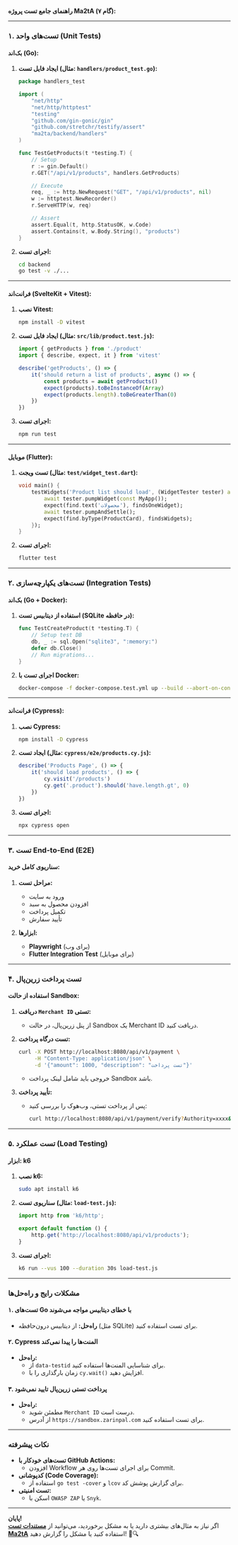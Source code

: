 **راهنمای جامع تست پروژه Ma2tA (گام ۷):**

---

### **۱. تست‌های واحد (Unit Tests)**

#### **بک‌اند (Go):**
1. **ایجاد فایل تست (مثال: `handlers/product_test.go`):**
   ```go
   package handlers_test

   import (
       "net/http"
       "net/http/httptest"
       "testing"
       "github.com/gin-gonic/gin"
       "github.com/stretchr/testify/assert"
       "ma2ta/backend/handlers"
   )

   func TestGetProducts(t *testing.T) {
       // Setup
       r := gin.Default()
       r.GET("/api/v1/products", handlers.GetProducts)

       // Execute
       req, _ := http.NewRequest("GET", "/api/v1/products", nil)
       w := httptest.NewRecorder()
       r.ServeHTTP(w, req)

       // Assert
       assert.Equal(t, http.StatusOK, w.Code)
       assert.Contains(t, w.Body.String(), "products")
   }
   ```

2. **اجرای تست:**
   ```bash
   cd backend
   go test -v ./...
   ```

---

#### **فرانت‌اند (SvelteKit + Vitest):**
1. **نصب Vitest:**
   ```bash
   npm install -D vitest
   ```

2. **ایجاد فایل تست (مثال: `src/lib/product.test.js`):**
   ```javascript
   import { getProducts } from './product'
   import { describe, expect, it } from 'vitest'

   describe('getProducts', () => {
       it('should return a list of products', async () => {
           const products = await getProducts()
           expect(products).toBeInstanceOf(Array)
           expect(products.length).toBeGreaterThan(0)
       })
   })
   ```

3. **اجرای تست:**
   ```bash
   npm run test
   ```

---

#### **موبایل (Flutter):**
1. **تست ویجت (مثال: `test/widget_test.dart`):**
   ```dart
   void main() {
       testWidgets('Product list should load', (WidgetTester tester) async {
           await tester.pumpWidget(const MyApp());
           expect(find.text('محصولات'), findsOneWidget);
           await tester.pumpAndSettle();
           expect(find.byType(ProductCard), findsWidgets);
       });
   }
   ```

2. **اجرای تست:**
   ```bash
   flutter test
   ```

---

### **۲. تست‌های یکپارچه‌سازی (Integration Tests)**

#### **بک‌اند (Go + Docker):**
1. **استفاده از دیتابیس تست (SQLite در حافظه):**
   ```go
   func TestCreateProduct(t *testing.T) {
       // Setup test DB
       db, _ := sql.Open("sqlite3", ":memory:")
       defer db.Close()
       // Run migrations...
   }
   ```

2. **اجرای تست با Docker:**
   ```bash
   docker-compose -f docker-compose.test.yml up --build --abort-on-container-exit
   ```

---

#### **فرانت‌اند (Cypress):**
1. **نصب Cypress:**
   ```bash
   npm install -D cypress
   ```

2. **ایجاد تست (مثال: `cypress/e2e/products.cy.js`):**
   ```javascript
   describe('Products Page', () => {
       it('should load products', () => {
           cy.visit('/products')
           cy.get('.product').should('have.length.gt', 0)
       })
   })
   ```

3. **اجرای تست:**
   ```bash
   npx cypress open
   ```

---

### **۳. تست End-to-End (E2E)**

#### **سناریوی کامل خرید:**
1. **مراحل تست:**
   - ورود به سایت
   - افزودن محصول به سبد
   - تکمیل پرداخت
   - تأیید سفارش

2. **ابزارها:**
   - **Playwright** (برای وب)  
   - **Flutter Integration Test** (برای موبایل)

---

### **۴. تست پرداخت زرین‌پال**

#### **استفاده از حالت Sandbox:**
1. **دریافت `Merchant ID` تستی:**
   - از پنل زرین‌پال، در حالت Sandbox یک Merchant ID دریافت کنید.

2. **تست درگاه پرداخت:**
   ```bash
   curl -X POST http://localhost:8080/api/v1/payment \
        -H "Content-Type: application/json" \
        -d '{"amount": 1000, "description": "تست پرداخت"}'
   ```
   - خروجی باید شامل لینک پرداخت Sandbox باشد.

3. **تأیید پرداخت:**
   - پس از پرداخت تستی، وب‌هوک را بررسی کنید:
     ```bash
     curl http://localhost:8080/api/v1/payment/verify?Authority=xxxx&Status=OK
     ```

---

### **۵. تست عملکرد (Load Testing)**

#### **ابزار: k6**
1. **نصب k6:**
   ```bash
   sudo apt install k6
   ```

2. **سناریوی تست (مثال: `load-test.js`):**
   ```javascript
   import http from 'k6/http';

   export default function () {
       http.get('http://localhost:8080/api/v1/products');
   }
   ```

3. **اجرای تست:**
   ```bash
   k6 run --vus 100 --duration 30s load-test.js
   ```

---

### **مشکلات رایج و راه‌حل‌ها**

#### **۱. تست‌های Go با خطای دیتابیس مواجه می‌شوند**
- **راه‌حل:** از دیتابیس درون‌حافظه (مثل SQLite) برای تست استفاده کنید.

#### **۲. Cypress المنت‌ها را پیدا نمی‌کند**
- **راه‌حل:**  
  - از `data-testid` برای شناسایی المنت‌ها استفاده کنید.  
  - زمان بارگذاری را با `cy.wait()` افزایش دهید.

#### **۳. پرداخت تستی زرین‌پال تایید نمی‌شود**
- **راه‌حل:**  
  - مطمئن شوید `Merchant ID` درست است.  
  - از آدرس `https://sandbox.zarinpal.com` برای تست استفاده کنید.

---

### **نکات پیشرفته**
- **تست‌های خودکار با GitHub Actions:**  
  - افزودن Workflow برای اجرای تست‌ها روی هر Commit.
- **کدپوشانی (Code Coverage):**  
  - استفاده از `go test -cover` و `lcov` برای گزارش پوشش کد.
- **تست امنیتی:**  
  - اسکن با `OWASP ZAP` یا `Snyk`.

---

**پایان!**  
اگر نیاز به مثال‌های بیشتری دارید یا به مشکل برخوردید، می‌توانید از **[مستندات تست Ma2tA](https://github.com/yourusername/Ma2tA/tree/main/docs/testing.md)** استفاده کنید یا مشکل را گزارش دهید! 🧪🔍